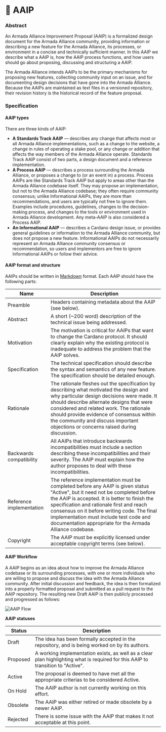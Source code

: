 # 👾 AAIP

### Abstract

An Armada Alliance Improvement Proposal (AAIP) is a formalized design document for the Armada Alliance community, providing information or describing a new feature for the Armada Alliance, its processes, or environment in a concise and technically sufficient manner. In this AAIP we describe what a AAIP is, how the AAIP process functions, and how users should go about proposing, discussing and structuring a AAIP.

The Armada Alliance intends AAIPs to be the primary mechanisms for proposing new features, collecting community input on an issue, and for documenting design decisions that have gone into the Armada Alliance. Because the AAIPs are maintained as text files in a versioned repository, their revision history is the historical record of the feature proposal.

### Specification

#### AAIP types

There are three kinds of AAIP:

* **A Standards Track AAIP** — describes any change that affects most or all Armada Alliance implementations, such as a change to the website, a change in rules of operating a stake pool, or any change or addition that affects the way members of the Armada Alliance operate. Standards Track AAIP consist of two parts, a design document and a reference implementation.
* **A Process AAIP** — describes a process surrounding the Armada Alliance, or proposes a change to (or an event in) a process. Process AAIPs are like Standards Track AAIP but apply to areas other than the Armada Alliance codebase itself. They may propose an implementation, but not to the Armada Alliance codebase; they often require community consensus; unlike Informational AAIPs, they are more than recommendations, and users are typically not free to ignore them. Examples include procedures, guidelines, changes to the decision-making process, and changes to the tools or environment used in Armada Alliance development. Any meta-AAIP is also considered a Process AAIP.
* **An Informational AAIP** — describes a Cardano design issue, or provides general guidelines or information to the Armada Alliance community, but does not propose a new feature. Informational AAIPs do not necessarily represent an Armada Alliance community consensus or recommendation, so users and implementors are free to ignore Informational AAIPs or follow their advice.

#### AAIP format and structure

AAIPs should be written in [Markdown](https://guides.github.com/features/mastering-markdown/) format. Each AAIP should have the following parts:

| Name                     | Description                                                                                                                                                                                                                                                                                                                                                                    |
| ------------------------ | ------------------------------------------------------------------------------------------------------------------------------------------------------------------------------------------------------------------------------------------------------------------------------------------------------------------------------------------------------------------------------ |
| Preamble                 | Headers containing metadata about the AAIP (see below).                                                                                                                                                                                                                                                                                                                        |
| Abstract                 | A short (\~200 word) description of the technical issue being addressed.                                                                                                                                                                                                                                                                                                       |
| Motivation               | The motivation is critical for AAIPs that want to change the Cardano protocol. It should clearly explain why the existing protocol is inadequate to address the problem that the AAIP solves.                                                                                                                                                                                  |
| Specification            | The technical specification should describe the syntax and semantics of any new feature. The specification should be detailed enough.                                                                                                                                                                                                                                          |
| Rationale                | The rationale fleshes out the specification by describing what motivated the design and why particular design decisions were made. It should describe alternate designs that were considered and related work. The rationale should provide evidence of consensus within the community and discuss important objections or concerns raised during discussion.                  |
| Backwards compatibility  | All AAIPs that introduce backwards incompatibilities must include a section describing these incompatibilities and their severity. The AAIP must explain how the author proposes to deal with these incompatibilities.                                                                                                                                                         |
| Reference implementation | The reference implementation must be completed before any AAIP is given status "Active", but it need not be completed before the AAIP is accepted. It is better to finish the specification and rationale first and reach consensus on it before writing code. The final implementation must include test code and documentation appropriate for the Armada Alliance codebase. |
| Copyright                | The AAIP must be explicitly licensed under acceptable copyright terms (see below).                                                                                                                                                                                                                                                                                             |

#### AAIP Workflow

A AAIP begins as an idea about how to improve the Armada Alliance codebase or its surrounding processes, with one or more individuals who are willing to propose and discuss the idea with the Armada Alliance community. After initial discussion and feedback, the idea is then formalized into a properly formatted proposal and submitted as a pull request to the AAIP repository. The resulting new Draft AAIP is then publicly processed and progressed as follows:

![AAIP Flow](https://armada-alliance.com/assets/AAIP\_Flow.png)

**AAIP statuses**

| Status   | Description                                                                                                                     |
| -------- | ------------------------------------------------------------------------------------------------------------------------------- |
| Draft    | The idea has been formally accepted in the repository, and is being worked on by its authors.                                   |
| Proposed | A working implementation exists, as well as a clear plan highlighting what is required for this AAIP to transition to "Active". |
| Active   | The proposal is deemed to have met all the appropriate criterias to be considered Active.                                       |
| On Hold  | The AAIP author is not currently working on this effort.                                                                        |
| Obsolete | The AAIP was either retired or made obsolete by a newer AAIP.                                                                   |
| Rejected | There is some issue with the AAIP that makes it not acceptable at this point.                                                   |
